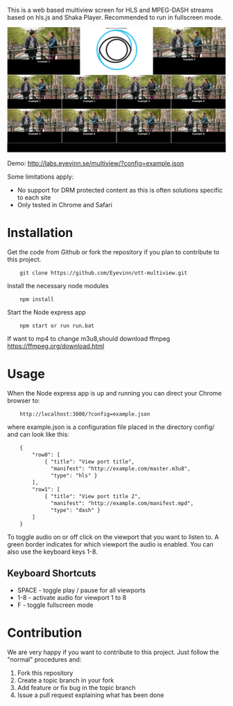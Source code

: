 This is a web based multiview screen for HLS and MPEG-DASH streams based on hls.js and Shaka Player. Recommended to run in fullscreen mode.

![](screenshot.png)

Demo: http://labs.eyevinn.se/multiview/?config=example.json

Some limitations apply:

- No support for DRM protected content as this is often solutions specific to each site
- Only tested in Chrome and Safari

# Installation

Get the code from Github or fork the repository if you plan to contribute to this project.

		git clone https://github.com/Eyevinn/ott-multiview.git
		
Install the necessary node modules

		npm install
		
Start the Node express app

		npm start or run run.bat

If want to mp4 to change m3u8,should download ffmpeg https://ffmpeg.org/download.html
# Usage

When the Node express app is up and running you can direct your Chrome browser to:

		http://localhost:3000/?config=example.json
		
where example.json is a configuration file placed in the directory config/ and can look like this:

		{
			"row0": [
				{ "title": "View port title",
				  "manifest": "http://example.com/master.m3u8",
				  "type": "hls" }
			],
			"row1": [
				{ "title": "View port title 2",
				  "manifest": "http://example.com/manifest.mpd",
				  "type": "dash" }
			]
		}

To toggle audio on or off click on the viewport that you want to listen to. A green border indicates for which viewport the audio is enabled. You can also use the keyboard keys 1-8.

## Keyboard Shortcuts
- SPACE - toggle play / pause for all viewports
- 1-8 - activate audio for viewport 1 to 8
- F - toggle fullscreen mode
		
# Contribution

We are very happy if you want to contribute to this project. Just follow the "normal" procedures and:

1. Fork this repository
2. Create a topic branch in your fork
3. Add feature or fix bug in the topic branch
4. Issue a pull request explaining what has been done

